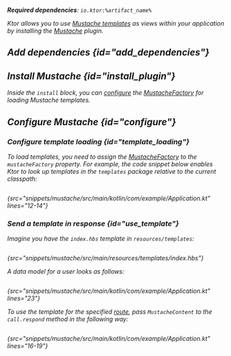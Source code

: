 [//]: # (title: Mustache)
[mustache_factory]: http://spullara.github.io/mustache/apidocs/com/github/mustachejava/MustacheFactory.html

<var name="plugin_name" value="Mustache"/>
<var name="package_name" value="io.ktor.server.mustache"/>
<var name="artifact_name" value="ktor-server-mustache"/>

<tldr>
<p>
<b>Required dependencies</b>: <code>io.ktor:%artifact_name%</code>
</p>
<var name="example_name" value="mustache"/>
<include from="lib.topic" element-id="download_example"/>
</tldr>

Ktor allows you to use [Mustache templates](https://github.com/spullara/mustache.java) as views within your application by installing the [Mustache](https://api.ktor.io/ktor-server/ktor-server-plugins/ktor-server-mustache/io.ktor.server.mustache/-mustache) plugin.


## Add dependencies {id="add_dependencies"}

<include from="lib.topic" element-id="add_ktor_artifact_intro"/>
<include from="lib.topic" element-id="add_ktor_artifact"/>

## Install Mustache {id="install_plugin"}

<include from="lib.topic" element-id="install_plugin"/>

Inside the `install` block, you can [configure](#template_loading) the [MustacheFactory][mustache_factory] for loading Mustache templates.


## Configure Mustache {id="configure"}
### Configure template loading {id="template_loading"}
To load templates, you need to assign the [MustacheFactory][mustache_factory] to the `mustacheFactory` property. For example, the code snippet below enables Ktor to look up templates in the `templates` package relative to the current classpath:
```kotlin
```
{src="snippets/mustache/src/main/kotlin/com/example/Application.kt" lines="12-14"}

### Send a template in response {id="use_template"}
Imagine you have the `index.hbs` template in `resources/templates`:
```html
```
{src="snippets/mustache/src/main/resources/templates/index.hbs"}

A data model for a user looks as follows:
```kotlin
```
{src="snippets/mustache/src/main/kotlin/com/example/Application.kt" lines="23"}

To use the template for the specified [route](Routing_in_Ktor.md), pass `MustacheContent` to the `call.respond` method in the following way:
```kotlin
```
{src="snippets/mustache/src/main/kotlin/com/example/Application.kt" lines="16-19"}
